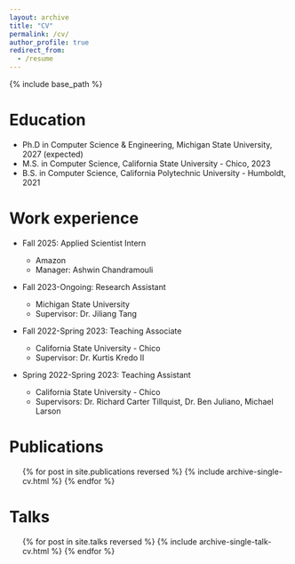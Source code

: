 ```yaml
---
layout: archive
title: "CV"
permalink: /cv/
author_profile: true
redirect_from:
  - /resume
---
```


{% include base_path %}

Education
======
* Ph.D in Computer Science & Engineering, Michigan State University, 2027 (expected)
* M.S. in Computer Science, California State University - Chico, 2023
* B.S. in Computer Science, California Polytechnic University - Humboldt, 2021

Work experience
======
* Fall 2025: Applied Scientist Intern
  * Amazon
  * Manager: Ashwin Chandramouli

* Fall 2023-Ongoing: Research Assistant
  * Michigan State University
  * Supervisor: Dr. Jiliang Tang

* Fall 2022-Spring 2023: Teaching Associate
  * California State University - Chico
  * Supervisor: Dr. Kurtis Kredo II

* Spring 2022-Spring 2023: Teaching Assistant
  * California State University - Chico
  * Supervisors: Dr. Richard Carter Tillquist, Dr. Ben Juliano, Michael Larson
  
<!-- Skills
======
* Skill 1
* Skill 2
  * Sub-skill 2.1
  * Sub-skill 2.2
  * Sub-skill 2.3
* Skill 3 -->

Publications
======
  <ul>{% for post in site.publications reversed %}
    {% include archive-single-cv.html %}
  {% endfor %}</ul>
  
Talks
======
  <ul>{% for post in site.talks reversed %}
    {% include archive-single-talk-cv.html  %}
  {% endfor %}</ul>
  
<!-- Teaching
======
  <ul>{% for post in site.teaching reversed %}
    {% include archive-single-cv.html %}
  {% endfor %}</ul>
  
Service and leadership
======
* Currently signed in to 43 different slack teams -->
